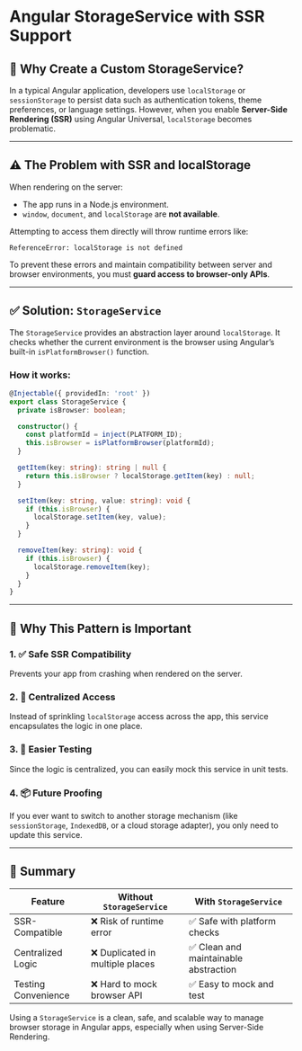 # Angular StorageService with SSR Support

## 🧠 Why Create a Custom StorageService?

In a typical Angular application, developers use `localStorage` or `sessionStorage` to persist data such as authentication tokens, theme preferences, or language settings. However, when you enable **Server-Side Rendering (SSR)** using Angular Universal, `localStorage` becomes problematic.

---

## ⚠️ The Problem with SSR and localStorage

When rendering on the server:

- The app runs in a Node.js environment.
- `window`, `document`, and `localStorage` are **not available**.

Attempting to access them directly will throw runtime errors like:

```
ReferenceError: localStorage is not defined
```

To prevent these errors and maintain compatibility between server and browser environments, you must **guard access to browser-only APIs**.

---

## ✅ Solution: `StorageService`

The `StorageService` provides an abstraction layer around `localStorage`. It checks whether the current environment is the browser using Angular’s built-in `isPlatformBrowser()` function.

### How it works:

```ts
@Injectable({ providedIn: 'root' })
export class StorageService {
  private isBrowser: boolean;

  constructor() {
    const platformId = inject(PLATFORM_ID);
    this.isBrowser = isPlatformBrowser(platformId);
  }

  getItem(key: string): string | null {
    return this.isBrowser ? localStorage.getItem(key) : null;
  }

  setItem(key: string, value: string): void {
    if (this.isBrowser) {
      localStorage.setItem(key, value);
    }
  }

  removeItem(key: string): void {
    if (this.isBrowser) {
      localStorage.removeItem(key);
    }
  }
}
```

---

## 🔎 Why This Pattern is Important

### 1. ✅ Safe SSR Compatibility

Prevents your app from crashing when rendered on the server.

### 2. 🔄 Centralized Access

Instead of sprinkling `localStorage` access across the app, this service encapsulates the logic in one place.

### 3. 🧪 Easier Testing

Since the logic is centralized, you can easily mock this service in unit tests.

### 4. 📦 Future Proofing

If you ever want to switch to another storage mechanism (like `sessionStorage`, `IndexedDB`, or a cloud storage adapter), you only need to update this service.

---

## 🧭 Summary

| Feature             | Without `StorageService`         | With `StorageService`                 |
| ------------------- | -------------------------------- | ------------------------------------- |
| SSR-Compatible      | ❌ Risk of runtime error         | ✅ Safe with platform checks          |
| Centralized Logic   | ❌ Duplicated in multiple places | ✅ Clean and maintainable abstraction |
| Testing Convenience | ❌ Hard to mock browser API      | ✅ Easy to mock and test              |

Using a `StorageService` is a clean, safe, and scalable way to manage browser storage in Angular apps, especially when using Server-Side Rendering.
